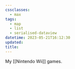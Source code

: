 ```yaml
---
cssclasses:
  - max
tags:
  - map
  - list
  - serialised-dataview
datetime: 2023-05-21T16:12:30
updated: 
title:
---
```

My [[Nintendo Wii]] games.

<!-- QueryToSerialize: table without id file.link as Game, rating as Rating, playthroughs as "Plays",split( filter(file.tags, (t) => startswith(t, "#status") )[0], "/" )[1] as Status from #video-game where contains(platform, [[Nintendo Wii]]) sort file.name -->